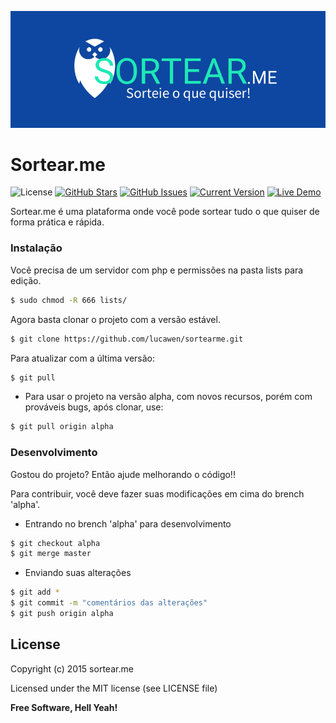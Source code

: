 ![alt tag](https://raw.githubusercontent.com/lucawen/sortearme/alpha/img/BannerGithub.jpg?token=ABTU2OsD8n7IdT8zOf_OnPchy3buy0wiks5VU69RwA%3D%3D)
# Sortear.me
![License](https://img.shields.io/badge/license-MIT-blue.svg?style=flat-square)
[![GitHub Stars](https://img.shields.io/github/stars/lucawen/sortearme.svg?style=flat-square)](https://github.com/lucawen/sortearme/stargazers) 
[![GitHub Issues](https://img.shields.io/github/issues/lucawen/sortearme.svg?style=flat-square)](https://github.com/lucawen/sortearme/issues) 
[![Current Version](https://img.shields.io/badge/version-0.1-green.svg?style=flat-square)](https://github.com/lucawen/sortearme) 
[![Live Demo](https://img.shields.io/badge/demo-online-green.svg?style=flat-square)](http://sortear.me/)

Sortear.me é uma plataforma onde você pode sortear tudo o que quiser de forma prática e rápida.

### Instalação

Você precisa de um servidor com php e permissões na pasta lists para edição.

```sh
$ sudo chmod -R 666 lists/
```
Agora basta clonar o projeto com a versão estável.
```sh
$ git clone https://github.com/lucawen/sortearme.git
```

Para atualizar com a última versão:
```sh
$ git pull
```

- Para usar o projeto na versão alpha, com novos recursos, porém com prováveis bugs, após clonar, use:
```sh
$ git pull origin alpha
```

### Desenvolvimento

Gostou do projeto? Então ajude melhorando o código!!

Para contribuir, você deve fazer suas modificações em cima do brench 'alpha'.

- Entrando no brench 'alpha' para desenvolvimento
```sh
$ git checkout alpha
$ git merge master
```

- Enviando suas alterações
```sh
$ git add *
$ git commit -m "comentários das alterações"
$ git push origin alpha
```

License
----

Copyright (c) 2015 sortear.me

Licensed under the MIT license (see LICENSE file)


**Free Software, Hell Yeah!**
